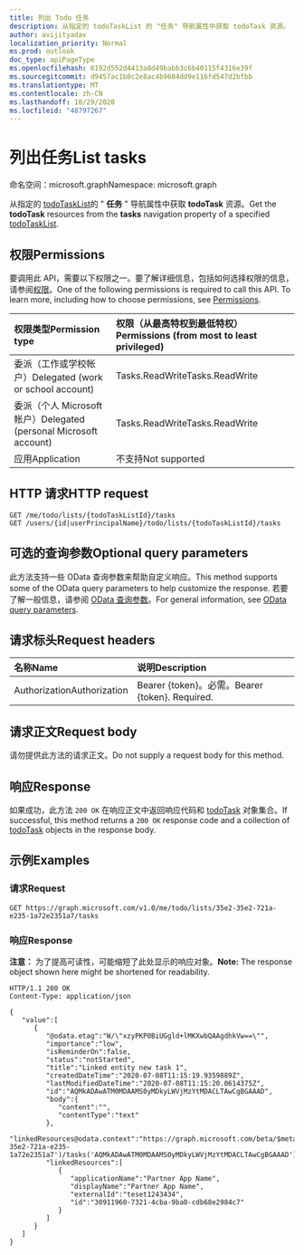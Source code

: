 ```yaml
---
title: 列出 Todo 任务
description: 从指定的 todoTaskList 的 "任务" 导航属性中获取 todoTask 资源。
author: avijityadav
localization_priority: Normal
ms.prod: outlook
doc_type: apiPageType
ms.openlocfilehash: 6192d552d4413a8d49babb3c6b40115f4316e39f
ms.sourcegitcommit: d9457ac1b8c2e8ac4b9604dd9e116fd547d2bfbb
ms.translationtype: MT
ms.contentlocale: zh-CN
ms.lasthandoff: 10/29/2020
ms.locfileid: "48797267"
---
```

# <a name="list-tasks"></a><span data-ttu-id="494d6-103">列出任务</span><span class="sxs-lookup"><span data-stu-id="494d6-103">List tasks</span></span>
<span data-ttu-id="494d6-104">命名空间：microsoft.graph</span><span class="sxs-lookup"><span data-stu-id="494d6-104">Namespace: microsoft.graph</span></span>

<span data-ttu-id="494d6-105">从指定的 [todoTaskList](../resources/todotasklist.md)的 " **任务** " 导航属性中获取 **todoTask** 资源。</span><span class="sxs-lookup"><span data-stu-id="494d6-105">Get the **todoTask** resources from the **tasks** navigation property of a specified [todoTaskList](../resources/todotasklist.md).</span></span>

## <a name="permissions"></a><span data-ttu-id="494d6-106">权限</span><span class="sxs-lookup"><span data-stu-id="494d6-106">Permissions</span></span>
<span data-ttu-id="494d6-p101">要调用此 API，需要以下权限之一。要了解详细信息，包括如何选择权限的信息，请参阅[权限](/graph/permissions-reference)。</span><span class="sxs-lookup"><span data-stu-id="494d6-p101">One of the following permissions is required to call this API. To learn more, including how to choose permissions, see [Permissions](/graph/permissions-reference).</span></span>

|<span data-ttu-id="494d6-109">权限类型</span><span class="sxs-lookup"><span data-stu-id="494d6-109">Permission type</span></span>|<span data-ttu-id="494d6-110">权限（从最高特权到最低特权）</span><span class="sxs-lookup"><span data-stu-id="494d6-110">Permissions (from most to least privileged)</span></span>|
|:---|:---|
|<span data-ttu-id="494d6-111">委派（工作或学校帐户）</span><span class="sxs-lookup"><span data-stu-id="494d6-111">Delegated (work or school account)</span></span>|<span data-ttu-id="494d6-112">Tasks.ReadWrite</span><span class="sxs-lookup"><span data-stu-id="494d6-112">Tasks.ReadWrite</span></span>|
|<span data-ttu-id="494d6-113">委派（个人 Microsoft 帐户）</span><span class="sxs-lookup"><span data-stu-id="494d6-113">Delegated (personal Microsoft account)</span></span>|<span data-ttu-id="494d6-114">Tasks.ReadWrite</span><span class="sxs-lookup"><span data-stu-id="494d6-114">Tasks.ReadWrite</span></span>|
|<span data-ttu-id="494d6-115">应用</span><span class="sxs-lookup"><span data-stu-id="494d6-115">Application</span></span>|<span data-ttu-id="494d6-116">不支持</span><span class="sxs-lookup"><span data-stu-id="494d6-116">Not supported</span></span>|

## <a name="http-request"></a><span data-ttu-id="494d6-117">HTTP 请求</span><span class="sxs-lookup"><span data-stu-id="494d6-117">HTTP request</span></span>

<!-- {
  "blockType": "ignored"
}
-->
``` http
GET /me/todo/lists/{todoTaskListId}/tasks
GET /users/{id|userPrincipalName}/todo/lists/{todoTaskListId}/tasks
```

## <a name="optional-query-parameters"></a><span data-ttu-id="494d6-118">可选的查询参数</span><span class="sxs-lookup"><span data-stu-id="494d6-118">Optional query parameters</span></span>
<span data-ttu-id="494d6-119">此方法支持一些 OData 查询参数来帮助自定义响应。</span><span class="sxs-lookup"><span data-stu-id="494d6-119">This method supports some of the OData query parameters to help customize the response.</span></span> <span data-ttu-id="494d6-120">若要了解一般信息，请参阅 [OData 查询参数](/graph/query-parameters)。</span><span class="sxs-lookup"><span data-stu-id="494d6-120">For general information, see [OData query parameters](/graph/query-parameters).</span></span>

## <a name="request-headers"></a><span data-ttu-id="494d6-121">请求标头</span><span class="sxs-lookup"><span data-stu-id="494d6-121">Request headers</span></span>
|<span data-ttu-id="494d6-122">名称</span><span class="sxs-lookup"><span data-stu-id="494d6-122">Name</span></span>|<span data-ttu-id="494d6-123">说明</span><span class="sxs-lookup"><span data-stu-id="494d6-123">Description</span></span>|
|:---|:---|
|<span data-ttu-id="494d6-124">Authorization</span><span class="sxs-lookup"><span data-stu-id="494d6-124">Authorization</span></span>|<span data-ttu-id="494d6-p103">Bearer {token}。必需。</span><span class="sxs-lookup"><span data-stu-id="494d6-p103">Bearer {token}. Required.</span></span>|

## <a name="request-body"></a><span data-ttu-id="494d6-127">请求正文</span><span class="sxs-lookup"><span data-stu-id="494d6-127">Request body</span></span>
<span data-ttu-id="494d6-128">请勿提供此方法的请求正文。</span><span class="sxs-lookup"><span data-stu-id="494d6-128">Do not supply a request body for this method.</span></span>

## <a name="response"></a><span data-ttu-id="494d6-129">响应</span><span class="sxs-lookup"><span data-stu-id="494d6-129">Response</span></span>

<span data-ttu-id="494d6-130">如果成功，此方法 `200 OK` 在响应正文中返回响应代码和 [todoTask](../resources/todotask.md) 对象集合。</span><span class="sxs-lookup"><span data-stu-id="494d6-130">If successful, this method returns a `200 OK` response code and a collection of [todoTask](../resources/todotask.md) objects in the response body.</span></span>

## <a name="examples"></a><span data-ttu-id="494d6-131">示例</span><span class="sxs-lookup"><span data-stu-id="494d6-131">Examples</span></span>

### <a name="request"></a><span data-ttu-id="494d6-132">请求</span><span class="sxs-lookup"><span data-stu-id="494d6-132">Request</span></span>

<!-- {
  "blockType": "request",
  "sampleKeys": ["35e2-35e2-721a-e235-1a72e2351a7"],
  "name": "get_todotask"
}
-->
``` http
GET https://graph.microsoft.com/v1.0/me/todo/lists/35e2-35e2-721a-e235-1a72e2351a7/tasks
```


### <a name="response"></a><span data-ttu-id="494d6-133">响应</span><span class="sxs-lookup"><span data-stu-id="494d6-133">Response</span></span>
<span data-ttu-id="494d6-134">**注意：** 为了提高可读性，可能缩短了此处显示的响应对象。</span><span class="sxs-lookup"><span data-stu-id="494d6-134">**Note:** The response object shown here might be shortened for readability.</span></span>
<!-- {
  "blockType": "response",
  "truncated": true,
  "@odata.type": "collection(microsoft.graph.todoTask)"
}
-->
``` http
HTTP/1.1 200 OK
Content-Type: application/json

{
   "value":[
      {
         "@odata.etag":"W/\"xzyPKP0BiUGgld+lMKXwbQAAgdhkVw==\"",
         "importance":"low",
         "isReminderOn":false,
         "status":"notStarted",
         "title":"Linked entity new task 1",
         "createdDateTime":"2020-07-08T11:15:19.9359889Z",
         "lastModifiedDateTime":"2020-07-08T11:15:20.0614375Z",
         "id":"AQMkADAwATM0MDAAMS0yMDkyLWVjMzYtMDACLTAwCgBGAAAD",
         "body":{
            "content":"",
            "contentType":"text"
         },
         "linkedResources@odata.context":"https://graph.microsoft.com/beta/$metadata#users('todoservicetest2412201901%40outlook.com')/todo/lists('35e2-35e2-721a-e235-1a72e2351a7')/tasks('AQMkADAwATM0MDAAMS0yMDkyLWVjMzYtMDACLTAwCgBGAAAD')/linkedResources",
         "linkedResources":[
            {
               "applicationName":"Partner App Name",
               "displayName":"Partner App Name",
               "externalId":"teset1243434",
               "id":"30911960-7321-4cba-9ba0-cdb68e2984c7"
            }
         ]
      }
   ]
}
```




